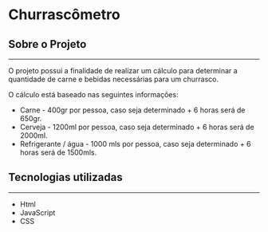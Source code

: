 # Churrascômetro



## Sobre o Projeto
---
O projeto possui a finalidade de realizar um cálculo para determinar a quantidade de carne e bebidas necessárias para um churrasco.

O cálculo está baseado nas seguintes informações:

- Carne - 400gr por pessoa, caso seja determinado + 6 horas será de 650gr.
- Cerveja - 1200ml por pessoa, caso seja determinado + 6 horas será de 2000ml.
- Refrigerante / água - 1000 mls por pessoa, caso seja determinado + 6 horas será de 1500mls.


## Tecnologias utilizadas 
---
- Html
- JavaScript
- CSS
